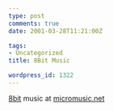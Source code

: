 ```yaml
---
type: post
comments: true
date: 2001-03-28T11:21:00Z

tags:
- Uncategorized
title: 8Bit Music

wordpress_id: 1322
---
```


[8bit](http://www.madhippy.com/8-bit/index.php) music at [micromusic.net](http://www.micromusic.net/)
